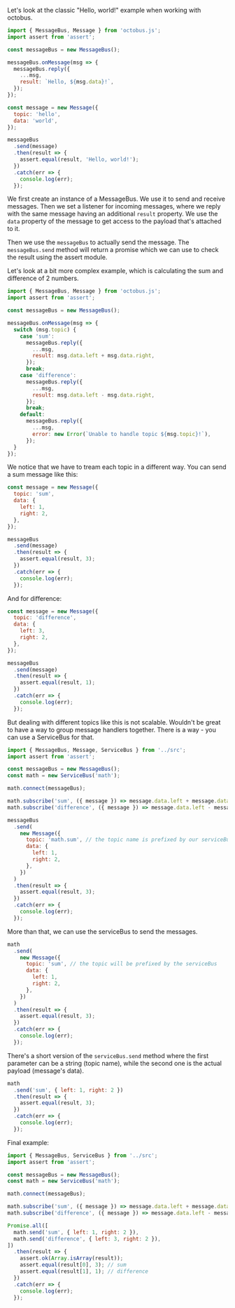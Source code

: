 Let's look at the classic "Hello, world!" example when working with octobus.

```js
import { MessageBus, Message } from 'octobus.js';
import assert from 'assert';

const messageBus = new MessageBus();

messageBus.onMessage(msg => {
  messageBus.reply({
    ...msg,
    result: `Hello, ${msg.data}!`,
  });
});

const message = new Message({
  topic: 'hello',
  data: 'world',
});

messageBus
  .send(message)
  .then(result => {
    assert.equal(result, 'Hello, world!');
  })
  .catch(err => {
    console.log(err);
  });
```

We first create an instance of a MessageBus. We use it to send and receive messages.
Then we set a listener for incoming messages, where we reply with the same message having an additional `result` property. We use the `data` property of the message to get access to the payload that's attached to it.

Then we use the `messageBus` to actually send the message. The `messageBus.send` method will return a promise which we can use to check the result using the assert module.

Let's look at a bit more complex example, which is calculating the sum and difference of 2 numbers.

```js
import { MessageBus, Message } from 'octobus.js';
import assert from 'assert';

const messageBus = new MessageBus();

messageBus.onMessage(msg => {
  switch (msg.topic) {
    case 'sum':
      messageBus.reply({
        ...msg,
        result: msg.data.left + msg.data.right,
      });
      break;
    case 'difference':
      messageBus.reply({
        ...msg,
        result: msg.data.left - msg.data.right,
      });
      break;
    default:
      messageBus.reply({
        ...msg,
        error: new Error(`Unable to handle topic ${msg.topic}!`),
      });
  }
});
```

We notice that we have to tream each topic in a different way.
You can send a sum message like this:

```js
const message = new Message({
  topic: 'sum',
  data: {
    left: 1,
    right: 2,
  },
});

messageBus
  .send(message)
  .then(result => {
    assert.equal(result, 3);
  })
  .catch(err => {
    console.log(err);
  });
```

And for difference:
```js
const message = new Message({
  topic: 'difference',
  data: {
    left: 3,
    right: 2,
  },
});

messageBus
  .send(message)
  .then(result => {
    assert.equal(result, 1);
  })
  .catch(err => {
    console.log(err);
  });
```

But dealing with different topics like this is not scalable.
Wouldn't be great to have a way to group message handlers together.
There is a way - you can use a ServiceBus for that.

```js
import { MessageBus, Message, ServiceBus } from '../src';
import assert from 'assert';

const messageBus = new MessageBus();
const math = new ServiceBus('math');

math.connect(messageBus);

math.subscribe('sum', ({ message }) => message.data.left + message.data.right);
math.subscribe('difference', ({ message }) => message.data.left - message.data.right);

messageBus
  .send(
    new Message({
      topic: 'math.sum', // the topic name is prefixed by our serviceBus namespace (math)
      data: {
        left: 1,
        right: 2,
      },
    })
  )
  .then(result => {
    assert.equal(result, 3);
  })
  .catch(err => {
    console.log(err);
  });
```

More than that, we can use the serviceBus to send the messages.

```js
math
  .send(
    new Message({
      topic: 'sum', // the topic will be prefixed by the serviceBus
      data: {
        left: 1,
        right: 2,
      },
    })
  )
  .then(result => {
    assert.equal(result, 3);
  })
  .catch(err => {
    console.log(err);
  });
```

There's a short version of the `serviceBus.send` method where the first parameter can be a string (topic name), while the second one is the actual payload (message's data).

```js
math
  .send('sum', { left: 1, right: 2 })
  .then(result => {
    assert.equal(result, 3);
  })
  .catch(err => {
    console.log(err);
  });
```

Final example:
```js
import { MessageBus, ServiceBus } from '../src';
import assert from 'assert';

const messageBus = new MessageBus();
const math = new ServiceBus('math');

math.connect(messageBus);

math.subscribe('sum', ({ message }) => message.data.left + message.data.right);
math.subscribe('difference', ({ message }) => message.data.left - message.data.right);

Promise.all([
  math.send('sum', { left: 1, right: 2 }),
  math.send('difference', { left: 3, right: 2 }),
])
  .then(result => {
    assert.ok(Array.isArray(result));
    assert.equal(result[0], 3); // sum
    assert.equal(result[1], 1); // difference
  })
  .catch(err => {
    console.log(err);
  });
```